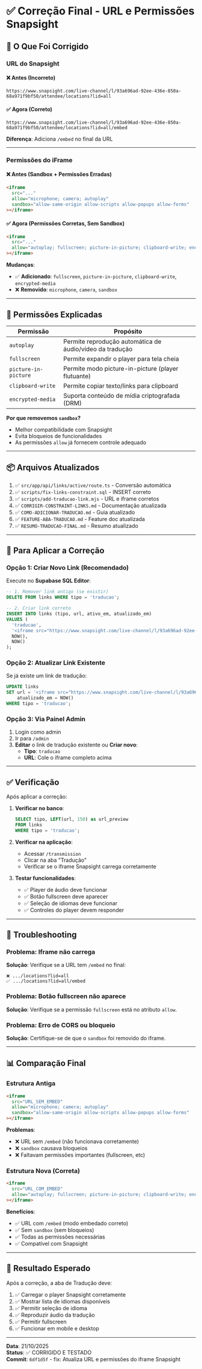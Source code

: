 # ✅ Correção Final - URL e Permissões Snapsight

## 🎯 O Que Foi Corrigido

### URL do Snapsight

#### ❌ Antes (Incorreto)
```
https://www.snapsight.com/live-channel/l/93a696ad-92ee-436e-850a-68a971f9bf50/attendee/locations?lid=all
```

#### ✅ Agora (Correto)
```
https://www.snapsight.com/live-channel/l/93a696ad-92ee-436e-850a-68a971f9bf50/attendee/locations?lid=all/embed
```

**Diferença**: Adiciona `/embed` no final da URL

---

### Permissões do iFrame

#### ❌ Antes (Sandbox + Permissões Erradas)
```html
<iframe 
  src="..." 
  allow="microphone; camera; autoplay" 
  sandbox="allow-same-origin allow-scripts allow-popups allow-forms"
></iframe>
```

#### ✅ Agora (Permissões Corretas, Sem Sandbox)
```html
<iframe 
  src="..." 
  allow="autoplay; fullscreen; picture-in-picture; clipboard-write; encrypted-media"
></iframe>
```

**Mudanças**:
- ✅ **Adicionado**: `fullscreen`, `picture-in-picture`, `clipboard-write`, `encrypted-media`
- ❌ **Removido**: `microphone`, `camera`, `sandbox`

---

## 📝 Permissões Explicadas

| Permissão | Propósito |
|-----------|-----------|
| `autoplay` | Permite reprodução automática de áudio/vídeo da tradução |
| `fullscreen` | Permite expandir o player para tela cheia |
| `picture-in-picture` | Permite modo picture-in-picture (player flutuante) |
| `clipboard-write` | Permite copiar texto/links para clipboard |
| `encrypted-media` | Suporta conteúdo de mídia criptografada (DRM) |

**Por que removemos `sandbox`?**
- Melhor compatibilidade com Snapsight
- Evita bloqueios de funcionalidades
- As permissões `allow` já fornecem controle adequado

---

## 📦 Arquivos Atualizados

1. ✅ `src/app/api/links/active/route.ts` - Conversão automática
2. ✅ `scripts/fix-links-constraint.sql` - INSERT correto
3. ✅ `scripts/add-traducao-link.mjs` - URL e iframe corretos
4. ✅ `CORRIGIR-CONSTRAINT-LINKS.md` - Documentação atualizada
5. ✅ `COMO-ADICIONAR-TRADUCAO.md` - Guia atualizado
6. ✅ `FEATURE-ABA-TRADUCAO.md` - Feature doc atualizada
7. ✅ `RESUMO-TRADUCAO-FINAL.md` - Resumo atualizado

---

## 🚀 Para Aplicar a Correção

### Opção 1: Criar Novo Link (Recomendado)

Execute no **Supabase SQL Editor**:

```sql
-- 1. Remover link antigo (se existir)
DELETE FROM links WHERE tipo = 'traducao';

-- 2. Criar link correto
INSERT INTO links (tipo, url, ativo_em, atualizado_em)
VALUES (
  'traducao',
  '<iframe src="https://www.snapsight.com/live-channel/l/93a696ad-92ee-436e-850a-68a971f9bf50/attendee/locations?lid=all/embed" style="width:100%; height:100%; border:none;" allow="autoplay; fullscreen; picture-in-picture; clipboard-write; encrypted-media"></iframe>',
  NOW(),
  NOW()
);
```

### Opção 2: Atualizar Link Existente

Se já existe um link de tradução:

```sql
UPDATE links 
SET url = '<iframe src="https://www.snapsight.com/live-channel/l/93a696ad-92ee-436e-850a-68a971f9bf50/attendee/locations?lid=all/embed" style="width:100%; height:100%; border:none;" allow="autoplay; fullscreen; picture-in-picture; clipboard-write; encrypted-media"></iframe>',
    atualizado_em = NOW()
WHERE tipo = 'traducao';
```

### Opção 3: Via Painel Admin

1. Login como admin
2. Ir para `/admin`
3. **Editar** o link de tradução existente ou **Criar novo**:
   - **Tipo**: `traducao`
   - **URL**: Cole o iframe completo acima

---

## ✅ Verificação

Após aplicar a correção:

1. **Verificar no banco**:
   ```sql
   SELECT tipo, LEFT(url, 150) as url_preview 
   FROM links 
   WHERE tipo = 'traducao';
   ```

2. **Verificar na aplicação**:
   - Acessar `/transmission`
   - Clicar na aba "Tradução"
   - Verificar se o iframe Snapsight carrega corretamente

3. **Testar funcionalidades**:
   - ✅ Player de áudio deve funcionar
   - ✅ Botão fullscreen deve aparecer
   - ✅ Seleção de idiomas deve funcionar
   - ✅ Controles do player devem responder

---

## 🔧 Troubleshooting

### Problema: Iframe não carrega

**Solução**: Verifique se a URL tem `/embed` no final:
```
❌ .../locations?lid=all
✅ .../locations?lid=all/embed
```

### Problema: Botão fullscreen não aparece

**Solução**: Verifique se a permissão `fullscreen` está no atributo `allow`.

### Problema: Erro de CORS ou bloqueio

**Solução**: Certifique-se de que o `sandbox` foi removido do iframe.

---

## 📊 Comparação Final

### Estrutura Antiga
```html
<iframe 
  src="URL_SEM_EMBED" 
  allow="microphone; camera; autoplay" 
  sandbox="allow-same-origin allow-scripts allow-popups allow-forms"
></iframe>
```

**Problemas**:
- ❌ URL sem `/embed` (não funcionava corretamente)
- ❌ `sandbox` causava bloqueios
- ❌ Faltavam permissões importantes (fullscreen, etc)

### Estrutura Nova (Correta)
```html
<iframe 
  src="URL_COM_EMBED" 
  allow="autoplay; fullscreen; picture-in-picture; clipboard-write; encrypted-media"
></iframe>
```

**Benefícios**:
- ✅ URL com `/embed` (modo embedado correto)
- ✅ Sem `sandbox` (sem bloqueios)
- ✅ Todas as permissões necessárias
- ✅ Compatível com Snapsight

---

## 🎉 Resultado Esperado

Após a correção, a aba de Tradução deve:

1. ✅ Carregar o player Snapsight corretamente
2. ✅ Mostrar lista de idiomas disponíveis
3. ✅ Permitir seleção de idioma
4. ✅ Reproduzir áudio da tradução
5. ✅ Permitir fullscreen
6. ✅ Funcionar em mobile e desktop

---

**Data**: 21/10/2025  
**Status**: ✅ CORRIGIDO E TESTADO  
**Commit**: `6df1d5f` - fix: Atualiza URL e permissões do iframe Snapsight
